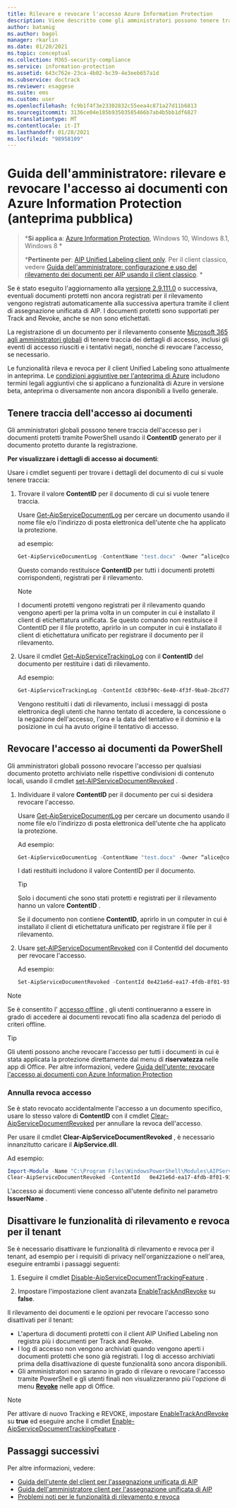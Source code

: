 ```yaml
---
title: Rilevare e revocare l'accesso Azure Information Protection
description: Viene descritto come gli amministratori possono tenere traccia dell'accesso ai documenti per i documenti protetti, nonché revocare l'accesso, se necessario.
author: batamig
ms.author: bagol
manager: rkarlin
ms.date: 01/20/2021
ms.topic: conceptual
ms.collection: M365-security-compliance
ms.service: information-protection
ms.assetid: 643c762e-23ca-4b02-bc39-4e3eeb657a1d
ms.subservice: doctrack
ms.reviewer: esaggese
ms.suite: ems
ms.custom: user
ms.openlocfilehash: fc9b1f4f3e23302832c55eea4c871a27d11b6813
ms.sourcegitcommit: 3136ce04e185b93503585466b7ab4b5bb1df6827
ms.translationtype: MT
ms.contentlocale: it-IT
ms.lasthandoff: 01/28/2021
ms.locfileid: "98958109"
---
```

# <a name="administrator-guide-track-and-revoke-document-access-with-azure-information-protection-public-preview"></a>Guida dell'amministratore: rilevare e revocare l'accesso ai documenti con Azure Information Protection (anteprima pubblica)

>***Si applica a**: [Azure Information Protection](https://azure.microsoft.com/pricing/details/information-protection), Windows 10, Windows 8.1, Windows 8 *
>
>***Pertinente per**: [AIP Unified Labeling client only](../faqs.md#whats-the-difference-between-the-azure-information-protection-classic-and-unified-labeling-clients). Per il client classico, vedere [Guida dell'amministratore: configurazione e uso del rilevamento dei documenti per AIP usando il client classico](client-admin-guide-document-tracking.md). *

Se è stato eseguito l'aggiornamento alla [versione 2.9.111.0](unifiedlabelingclient-version-release-history.md#version-291110) o successiva, eventuali documenti protetti non ancora registrati per il rilevamento vengono registrati automaticamente alla successiva apertura tramite il client di assegnazione unificata di AIP. I documenti protetti sono supportati per Track and Revoke, anche se non sono etichettati.

La registrazione di un documento per il rilevamento consente [Microsoft 365 agli amministratori globali](/microsoft-365/admin/add-users/about-admin-roles#commonly-used-microsoft-365-admin-center-roles) di tenere traccia dei dettagli di accesso, inclusi gli eventi di accesso riusciti e i tentativi negati, nonché di revocare l'accesso, se necessario. 

Le funzionalità rileva e revoca per il client Unified Labeling sono attualmente in anteprima. Le [condizioni aggiuntive per l'anteprima di Azure](https://azure.microsoft.com/support/legal/preview-supplemental-terms/) includono termini legali aggiuntivi che si applicano a funzionalità di Azure in versione beta, anteprima o diversamente non ancora disponibili a livello generale. 

## <a name="track-document-access"></a>Tenere traccia dell'accesso ai documenti

Gli amministratori globali possono tenere traccia dell'accesso per i documenti protetti tramite PowerShell usando il **ContentID** generato per il documento protetto durante la registrazione.

**Per visualizzare i dettagli di accesso ai documenti**:

Usare i cmdlet seguenti per trovare i dettagli del documento di cui si vuole tenere traccia:

1. Trovare il valore **ContentID** per il documento di cui si vuole tenere traccia.
    
    Usare [Get-AipServiceDocumentLog](/powershell/module/aipservice/get-aipservicedocumentlog) per cercare un documento usando il nome file e/o l'indirizzo di posta elettronica dell'utente che ha applicato la protezione.
    
    ad esempio:
        
    ```PowerShell
    Get-AipServiceDocumentLog -ContentName "test.docx" -Owner “alice@contoso.com” -FromTime "12/01/2020 00:00:00" -ToTime "12/31/2020 23:59:59"
    ```
 
    Questo comando restituisce **ContentID** per tutti i documenti protetti corrispondenti, registrati per il rilevamento.

    > [!NOTE]
    > I documenti protetti vengono registrati per il rilevamento quando vengono aperti per la prima volta in un computer in cui è installato il client di etichettatura unificata. Se questo comando non restituisce il ContentID per il file protetto, aprirlo in un computer in cui è installato il client di etichettatura unificato per registrare il documento per il rilevamento.

1. Usare il cmdlet [Get-AipServiceTrackingLog](/powershell/module/aipservice/get-aipservicetrackinglog) con il **ContentID** del documento per restituire i dati di rilevamento.

    Ad esempio:
    
    ```PowerShell
    Get-AipServiceTrackingLog -ContentId c03bf90c-6e40-4f3f-9ba0-2bcd77524b87
    ```

    Vengono restituiti i dati di rilevamento, inclusi i messaggi di posta elettronica degli utenti che hanno tentato di accedere, la concessione o la negazione dell'accesso, l'ora e la data del tentativo e il dominio e la posizione in cui ha avuto origine il tentativo di accesso.

## <a name="revoke-document-access-from-powershell"></a>Revocare l'accesso ai documenti da PowerShell

Gli amministratori globali possono revocare l'accesso per qualsiasi documento protetto archiviato nelle rispettive condivisioni di contenuto locali, usando il cmdlet [set-AIPServiceDocumentRevoked](/powershell/module/aipservice/set-aipservicedocumentrevoked) .

1. Individuare il valore **ContentID** per il documento per cui si desidera revocare l'accesso.
    
    Usare [Get-AipServiceDocumentLog](/powershell/module/aipservice/get-aipservicedocumentlog) per cercare un documento usando il nome file e/o l'indirizzo di posta elettronica dell'utente che ha applicato la protezione.
    
    Ad esempio:
        
    ```PowerShell
    Get-AipServiceDocumentLog -ContentName "test.docx" -Owner “alice@contoso.com” -FromTime "12/01/2020 00:00:00" -ToTime "12/31/2020 23:59:59"
    ```

    I dati restituiti includono il valore ContentID per il documento.

    > [!TIP]
    > Solo i documenti che sono stati protetti e registrati per il rilevamento hanno un valore **ContentID** . 
    >
    > Se il documento non contiene **ContentID**, aprirlo in un computer in cui è installato il client di etichettatura unificato per registrare il file per il rilevamento.

1. Usare [set-AIPServiceDocumentRevoked](/powershell/module/aipservice/set-aipservicedocumentrevoked) con il ContentId del documento per revocare l'accesso.

    Ad esempio:

    ```PowerShell
    Set-AipServiceDocumentRevoked -ContentId 0e421e6d-ea17-4fdb-8f01-93a3e71333b8 -IssuerName testIssuer
    ```

> [!NOTE]
> Se è consentito l' [accesso offline](/microsoft-365/compliance/encryption-sensitivity-labels#assign-permissions-now) , gli utenti continueranno a essere in grado di accedere ai documenti revocati fino alla scadenza del periodo di criteri offline. 
> 

> [!TIP]
> Gli utenti possono anche revocare l'accesso per tutti i documenti in cui è stata applicata la protezione direttamente dal menu di **riservatezza** nelle app di Office. Per altre informazioni, vedere [Guida dell'utente: revocare l'accesso ai documenti con Azure Information Protection](revoke-access-user.md)

### <a name="un-revoke-access"></a>Annulla revoca accesso

Se è stato revocato accidentalmente l'accesso a un documento specifico, usare lo stesso valore di **ContentID** con il cmdlet [Clear-AipServiceDocumentRevoked](/powershell/module/aipservice/clear-aipservicedocumentrevoked) per annullare la revoca dell'accesso. 

Per usare il cmdlet **Clear-AipServiceDocumentRevoked** , è necessario innanzitutto caricare il **AipService.dll**.

Ad esempio:

```PowerShell
Import-Module -Name "C:\Program Files\WindowsPowerShell\Modules\AIPService\1.0.0.4\AipService.dll"
Clear-AipServiceDocumentRevoked -ContentId   0e421e6d-ea17-4fdb-8f01-93a3e71333b8 -IssuerName testIssuer
```

L'accesso ai documenti viene concesso all'utente definito nel parametro **IssuerName** .

## <a name="turn-off-track-and-revoke-features-for-your-tenant"></a>Disattivare le funzionalità di rilevamento e revoca per il tenant

Se è necessario disattivare le funzionalità di rilevamento e revoca per il tenant, ad esempio per i requisiti di privacy nell'organizzazione o nell'area, eseguire entrambi i passaggi seguenti:

1. Eseguire il cmdlet [Disable-AipServiceDocumentTrackingFeature](/powershell/module/aipservice/disable-aipservicedocumenttrackingfeature) .

1. Impostare l'impostazione client avanzata [EnableTrackAndRevoke](clientv2-admin-guide-customizations.md#turn-off-document-tracking-features-public-preview) su **false**. 

Il rilevamento dei documenti e le opzioni per revocare l'accesso sono disattivati per il tenant:

- L'apertura di documenti protetti con il client AIP Unified Labeling non registra più i documenti per Track and Revoke.
- I log di accesso non vengono archiviati quando vengono aperti i documenti protetti che sono già registrati. I log di accesso archiviati prima della disattivazione di queste funzionalità sono ancora disponibili. 
- Gli amministratori non saranno in grado di rilevare o revocare l'accesso tramite PowerShell e gli utenti finali non visualizzeranno più l'opzione di menu [**Revoke**](revoke-access-user.md#revoke-access-from-microsoft-office-apps) nelle app di Office.

> [!NOTE]
> Per attivare di nuovo Tracking e REVOKE, impostare [EnableTrackAndRevoke](clientv2-admin-guide-customizations.md#turn-off-document-tracking-features-public-preview) su **true** ed eseguire anche il cmdlet [Enable-AipServiceDocumentTrackingFeature](/powershell/module/aipservice/enable-aipservicedocumenttrackingfeature) .
>
## <a name="next-steps"></a>Passaggi successivi

Per altre informazioni, vedere:

- [Guida dell'utente del client per l'assegnazione unificata di AIP](clientv2-user-guide.md)
- [Guida dell'amministratore client per l'assegnazione unificata di AIP](clientv2-admin-guide.md)
- [Problemi noti per le funzionalità di rilevamento e revoca](../known-issues.md#known-issues-for-track-and-revoke-features-public-preview)
